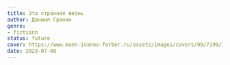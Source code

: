 ```yaml
---
title: Эта странная жизнь
author: Даниил Гранин
genre:
- fictionn
status: future
cover: https://www.mann-ivanov-ferber.ru/assets/images/covers/99/7199/1.00x-thumb.png?utm_medium=cpa&utm_source=admitad&admitad_publisher_id=442763&utm_campaign=campaign&admitad_uid=0ad4698f968f8b69feb444ff44251087
date: 2023-07-08
---
```


